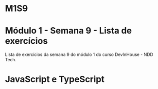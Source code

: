 # M1S9
# Módulo 1 - Semana 9 - Lista de exercícios

Lista de exercícios da semana 9 do módulo 1 do curso DevInHouse - NDD Tech.
# JavaScript e TypeScript
